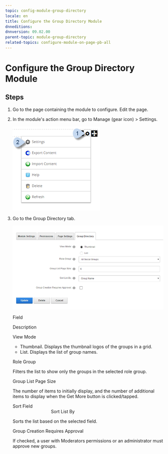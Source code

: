 ```yaml
---
topic: config-module-group-directory
locale: en
title: Configure the Group Directory Module
dnneditions: 
dnnversion: 09.02.00
parent-topic: module-group-directory
related-topics: configure-module-on-page-pb-all
---
```


# Configure the Group Directory Module

## Steps

1.  Go to the page containing the module to configure. Edit the page.
2.  In the module's action menu bar, go to Manage (gear icon) \> Settings.
    
      
    
    ![Manage action menu > Settings](img/scr-actionmenu-manage-settings.png)
    
      
    
3.  Go to the Group Directory tab.
    
      
    
    ![Module Settings — Group Directory](img/scr-modulesettings-GroupDirectory.png)
    
      
    
    Field
    
    Description
    
    View Mode
    
    *   Thumbnail. Displays the thumbnail logos of the groups in a grid.
    *   List. Displays the list of group names.
    
    Role Group
    
    Filters the list to show only the groups in the selected role group.
    
    Group List Page Size
    
    The number of items to initially display, and the number of additional items to display when the Get More button is clicked/tapped.
    
    Sort Field  
                                   Sort List By
    
    Sorts the list based on the selected field.
    
    Group Creation Requires Approval
    
    If checked, a user with Moderators permissions or an administrator must approve new groups.